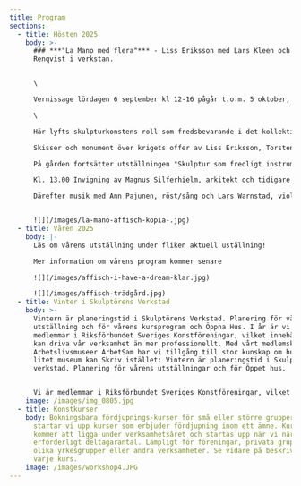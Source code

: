 ```yaml
---
title: Program
sections:
  - title: Hösten 2025
    body: >-
      ### ***"La Mano med flera"*** - Liss Eriksson med Lars Kleen och Torsten
      Renqvist i verkstan.


      \

      Vernissage lördagen 6 september kl 12-16 pågår t.o.m. 5 oktober, öppet lördagar och söndagar\

      \

      Här lyfts skulpturkonstens roll som fredsbevarande i det kollektiva minnet fram.\

      Skisser och monument över krigets offer av Liss Eriksson, Torsten Renqvist och Lars Kleen.\

      På gården fortsätter utställningen "Skulptur som fredligt instrument" en del av Skulptörförbundets stora fredsprojekt.\

      Kl. 13.00 Invigning av Magnus Silferhielm, arkitekt och tidigare ordförande i Liss Erikssons Vänförening.\

      Därefter musik med Ann Pajunen, röst/sång och Lars Warnstad, violin


      ![](/images/la-mano-affisch-kopia-.jpg)
  - title: Våren 2025
    body: |-
      Läs om vårens utställning under fliken aktuell uställning!

      Mer information om vårens program kommer senare

      ![](/images/affisch-i-have-a-dream-klar.jpg)

      ![](/images/affisch-trädgård.jpg)
  - title: Vinter i Skulptörens Verkstad
    body: >-
      Vintern är planeringstid i Skulptörens Verkstad. Planering för vårens
      utställning och för vårens kursprogram och Öppna Hus. I år är vi nyblivna
      medlemmar i Riksförbundet Sveriges Konstföreningar, vilket innebär att vi
      kan driva vår verksamhet än mer professionellt. Med vårt medlemskap i
      Arbetslivsmuseer ArbetSam har vi tillgång till stor kunskap om hur ett
      litet museum kan Skriv istället: Vintern är planeringstid i Skulptörens
      verkstad. Planering för vårens utställningar och för Öppet hus. 


      Vi är medlemmar i Riksförbundet Sveriges Konstföreningar, vilket innebär att vi kan bedriva vår verksamhet än mer professionellt. Med vårt medlemsskap i Arbetslivsmuseer ArbetSam har vi tillgång till stor kunskap om hur ett litet museum kan drivas.
    image: /images/img_0805.jpg
  - title: Konstkurser
    body: Bokningsbara fördjupnings-kurser för små eller större grupper. I år
      startar vi upp kurser som erbjuder fördjupning inom ett ämne. Kurserna
      kommer att ligga under verksamhetsåret och startas upp när vi når upp i
      erforderligt deltagarantal. Lämpligt för föreningar, privata grupper,
      olika yrkesgrupper eller andra verksamheter. Se vidare på beskrivning av
      varje kurs.
    image: /images/workshop4.JPG
---
```

